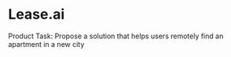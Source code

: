 # Lease.ai
Product Task: Propose a solution that helps users remotely find an apartment in a new city
